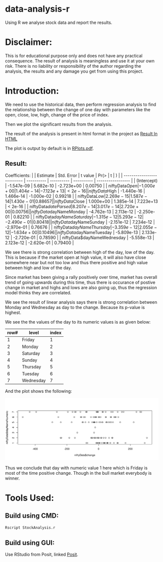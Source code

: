 # data-analysis-r
Using R we analyse stock data and report the results.

# Disclaimer:

This is for educational purpose only and does not have any practical consequence.
The result of analysis is meaningless and use it at your own risk. There is no liability or responsibility of the author regarding the analysis, the results and any damage you get from using this project.

# Introduction:

We need to use the historical data, then perform regression analysis to find the relationship between the change of one day with parameters like the open, close, low, high, change of the price of index.

Then we plot the significant results from the analysis.

The result of the analysis is present in html format in the project as [Result In HTML](StockAnalysis.html)

The plot is output by default is in [RPlots.pdf](Rplots.pdf).

## Result:

Coefficients:
|                            | Estimate   | Std. Error | t value    | Pr(>    \| t \| ) |
| -------------------------- | ---------- | ---------- | ---------- | ----------------- |
| (Intercept)                | -1.547e-09 | 5.682e-10  | -2.723e+00 | 0.00750           |
| niftyData$Open             | -1.000e+00 | 1.404e-14  | -7.123e+13 | < 2e-16           |
| niftyData$High             | -1.440e-16 | 1.466e-14  | -1.000e-02 | 0.99218           |
| niftyData$Low              | 2.269e-15  | 1.587e-14  | 1.430e-01  | 0.88657           |
| niftyData$Close            | 1.000e+00  | 1.385e-14  | 7.223e+13  | < 2e-16           |
| niftyData$dateParsed       | 8.207e-14  | 3.017e-14  | 2.720e+00  | 0.00756           |
| niftyData$dayNameMonday    | -4.762e-13 | 2.113e-12  | -2.250e-01 | 0.82210           |
| niftyData$dayNameSaturday  | -1.315e-12 | 5.293e-12  | -2.490e-01 | 0.80418           |
| niftyData$dayNameSunday    | -2.151e-12 | 7.234e-12  | -2.970e-01 | 0.76676           |
| niftyData$dayNameThursday  | -3.359e-12 | 2.055e-12  | -1.634e+00 | 0.10496           |
| niftyData$dayNameTuesday   | -5.809e-13 | 2.133e-12  | -2.720e-01 | 0.78590           |
| niftyData$dayNameWednesday | -5.558e-13 | 2.123e-12  | -2.620e-01 | 0.79400           |

We see there is strong correlation between high of the day, low of the day. This is because if the market open at high value, it will also have close somewhere near but not too low and thus there positive and high value between high and low of the day.

Since market has been giving a rally positively over time, market has overall trend of going upwards during this time, thus there is occurance of postive change in market and highs and lows are also going up, thus the regression model thinks they are correlated.

We see the result of linear analysis says there is strong correlation between Monday and Wednesday as day to the change. Because its p-value is highest.

We see the the values of the day to its numeric values is as given below:

| row# | level     | index |
| ---- | --------- | ----- |
| 1    | Friday    | 1     |
| 2    | Monday    | 2     |
| 3    | Saturday  | 3     |
| 4    | Sunday    | 4     |
| 5    | Thursday  | 5     |
| 6    | Tuesday   | 6     |
| 7    | Wednesday | 7     |

And the plot shows the following:

![SVG](images/DayOfWeekVsChange.svg)

Thus we conclude that day with numeric value 1 here which is Friday is most of the time positive change. Though in the bull market everybody is winner.

# Tools Used:

## Build using CMD:

```sh
Rscript StockAnalysis.r
```

## Build using GUI:

Use RStudio from Posit, linked [Posit](https://posit.co/).